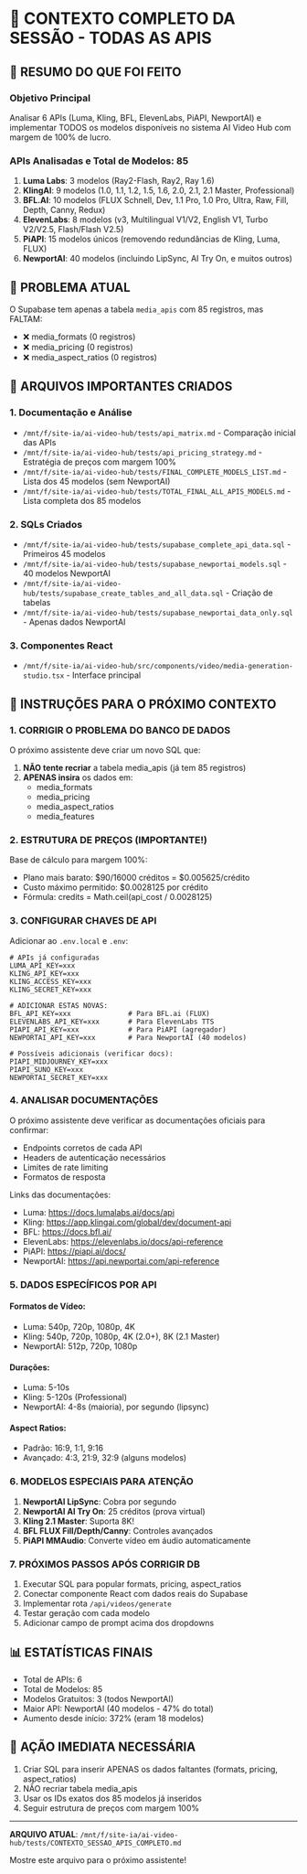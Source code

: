 # 🚨 CONTEXTO COMPLETO DA SESSÃO - TODAS AS APIS

## 📌 RESUMO DO QUE FOI FEITO

### Objetivo Principal
Analisar 6 APIs (Luma, Kling, BFL, ElevenLabs, PiAPI, NewportAI) e implementar TODOS os modelos disponíveis no sistema AI Video Hub com margem de 100% de lucro.

### APIs Analisadas e Total de Modelos: 85
1. **Luma Labs**: 3 modelos (Ray2-Flash, Ray2, Ray 1.6)
2. **KlingAI**: 9 modelos (1.0, 1.1, 1.2, 1.5, 1.6, 2.0, 2.1, 2.1 Master, Professional)
3. **BFL.AI**: 10 modelos (FLUX Schnell, Dev, 1.1 Pro, 1.0 Pro, Ultra, Raw, Fill, Depth, Canny, Redux)
4. **ElevenLabs**: 8 modelos (v3, Multilingual V1/V2, English V1, Turbo V2/V2.5, Flash/Flash V2.5)
5. **PiAPI**: 15 modelos únicos (removendo redundâncias de Kling, Luma, FLUX)
6. **NewportAI**: 40 modelos (incluindo LipSync, AI Try On, e muitos outros)

## 🚨 PROBLEMA ATUAL

O Supabase tem apenas a tabela `media_apis` com 85 registros, mas FALTAM:
- ❌ media_formats (0 registros)
- ❌ media_pricing (0 registros)
- ❌ media_aspect_ratios (0 registros)

## 📁 ARQUIVOS IMPORTANTES CRIADOS

### 1. Documentação e Análise
- `/mnt/f/site-ia/ai-video-hub/tests/api_matrix.md` - Comparação inicial das APIs
- `/mnt/f/site-ia/ai-video-hub/tests/api_pricing_strategy.md` - Estratégia de preços com margem 100%
- `/mnt/f/site-ia/ai-video-hub/tests/FINAL_COMPLETE_MODELS_LIST.md` - Lista dos 45 modelos (sem NewportAI)
- `/mnt/f/site-ia/ai-video-hub/tests/TOTAL_FINAL_ALL_APIS_MODELS.md` - Lista completa dos 85 modelos

### 2. SQLs Criados
- `/mnt/f/site-ia/ai-video-hub/tests/supabase_complete_api_data.sql` - Primeiros 45 modelos
- `/mnt/f/site-ia/ai-video-hub/tests/supabase_newportai_models.sql` - 40 modelos NewportAI
- `/mnt/f/site-ia/ai-video-hub/tests/supabase_create_tables_and_all_data.sql` - Criação de tabelas
- `/mnt/f/site-ia/ai-video-hub/tests/supabase_newportai_data_only.sql` - Apenas dados NewportAI

### 3. Componentes React
- `/mnt/f/site-ia/ai-video-hub/src/components/video/media-generation-studio.tsx` - Interface principal

## 🔧 INSTRUÇÕES PARA O PRÓXIMO CONTEXTO

### 1. CORRIGIR O PROBLEMA DO BANCO DE DADOS

O próximo assistente deve criar um novo SQL que:
1. **NÃO tente recriar** a tabela media_apis (já tem 85 registros)
2. **APENAS insira** os dados em:
   - media_formats
   - media_pricing  
   - media_aspect_ratios
   - media_features

### 2. ESTRUTURA DE PREÇOS (IMPORTANTE!)

Base de cálculo para margem 100%:
- Plano mais barato: $90/16000 créditos = $0.005625/crédito
- Custo máximo permitido: $0.0028125 por crédito
- Fórmula: credits = Math.ceil(api_cost / 0.0028125)

### 3. CONFIGURAR CHAVES DE API

Adicionar ao `.env.local` e `.env`:
```env
# APIs já configuradas
LUMA_API_KEY=xxx
KLING_API_KEY=xxx
KLING_ACCESS_KEY=xxx
KLING_SECRET_KEY=xxx

# ADICIONAR ESTAS NOVAS:
BFL_API_KEY=xxx              # Para BFL.ai (FLUX)
ELEVENLABS_API_KEY=xxx       # Para ElevenLabs TTS
PIAPI_API_KEY=xxx            # Para PiAPI (agregador)
NEWPORTAI_API_KEY=xxx        # Para NewportAI (40 modelos)

# Possíveis adicionais (verificar docs):
PIAPI_MIDJOURNEY_KEY=xxx
PIAPI_SUNO_KEY=xxx
NEWPORTAI_SECRET_KEY=xxx
```

### 4. ANALISAR DOCUMENTAÇÕES

O próximo assistente deve verificar as documentações oficiais para confirmar:
- Endpoints corretos de cada API
- Headers de autenticação necessários
- Limites de rate limiting
- Formatos de resposta

Links das documentações:
- Luma: https://docs.lumalabs.ai/docs/api
- Kling: https://app.klingai.com/global/dev/document-api
- BFL: https://docs.bfl.ai/
- ElevenLabs: https://elevenlabs.io/docs/api-reference
- PiAPI: https://piapi.ai/docs/
- NewportAI: https://api.newportai.com/api-reference

### 5. DADOS ESPECÍFICOS POR API

#### Formatos de Vídeo:
- Luma: 540p, 720p, 1080p, 4K
- Kling: 540p, 720p, 1080p, 4K (2.0+), 8K (2.1 Master)
- NewportAI: 512p, 720p, 1080p

#### Durações:
- Luma: 5-10s
- Kling: 5-120s (Professional)
- NewportAI: 4-8s (maioria), por segundo (lipsync)

#### Aspect Ratios:
- Padrão: 16:9, 1:1, 9:16
- Avançado: 4:3, 21:9, 32:9 (alguns modelos)

### 6. MODELOS ESPECIAIS PARA ATENÇÃO

1. **NewportAI LipSync**: Cobra por segundo
2. **NewportAI AI Try On**: 25 créditos (prova virtual)
3. **Kling 2.1 Master**: Suporta 8K!
4. **BFL FLUX Fill/Depth/Canny**: Controles avançados
5. **PiAPI MMAudio**: Converte vídeo em áudio automaticamente

### 7. PRÓXIMOS PASSOS APÓS CORRIGIR DB

1. Executar SQL para popular formats, pricing, aspect_ratios
2. Conectar componente React com dados reais do Supabase
3. Implementar rota `/api/videos/generate`
4. Testar geração com cada modelo
5. Adicionar campo de prompt acima dos dropdowns

## 📊 ESTATÍSTICAS FINAIS

- Total de APIs: 6
- Total de Modelos: 85
- Modelos Gratuitos: 3 (todos NewportAI)
- Maior API: NewportAI (40 modelos - 47% do total)
- Aumento desde início: 372% (eram 18 modelos)

## 🚨 AÇÃO IMEDIATA NECESSÁRIA

1. Criar SQL para inserir APENAS os dados faltantes (formats, pricing, aspect_ratios)
2. NÃO recriar tabela media_apis
3. Usar os IDs exatos dos 85 modelos já inseridos
4. Seguir estrutura de preços com margem 100%

---

**ARQUIVO ATUAL**: `/mnt/f/site-ia/ai-video-hub/tests/CONTEXTO_SESSAO_APIS_COMPLETO.md`

Mostre este arquivo para o próximo assistente!